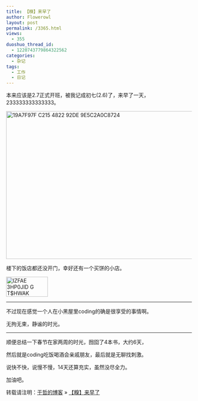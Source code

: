 ```yaml
---
title: 【糗】来早了
author: Flowerowl
layout: post
permalink: /3365.html
views:
  - 355
duoshuo_thread_id:
  - 1220743779864322562
categories:
  - 杂记
tags:
  - 工作
  - 日记
---
```

本来应该是2.7正式开班，被我记成初七(2.6)了，来早了一天，233333333333333。

<img title="19A7F97F-C215-4822-92DE-9E5C2A0C8724.png" src="http://lazynight.me/wp-content/uploads/2014/02/19A7F97F-C215-4822-92DE-9E5C2A0C8724.png" alt="19A7F97F C215 4822 92DE 9E5C2A0C8724" width="600" height="400" border="0" />

楼下的饭店都还没开门，幸好还有一个买饼的小店。

<img title="IZFAE}[3HP0JID[G_T$HWAK.jpg" src="http://lazynight.me/wp-content/uploads/2014/02/IZFAE3HP0JIDG_THWAK.jpg" alt="IZFAE 3HP0JID G T$HWAK" width="113" height="54" border="0" />

* * *

不过现在感觉一个人在小黑屋里coding的确是很享受的事情啊。

无拘无束，静谧的时光。

* * *

顺便总结一下春节在家两周的时光，囫囵了4本书，大约6天，

然后就是coding吃饭喝酒会亲戚朋友，最后就是无聊找刺激。

说快不快，说慢不慢，14天还算充实，虽然没尽全力。

加油吧。

转载请注明：[于哲的博客][1] &raquo; [【糗】来早了][2]

 [1]: http://lazynight.me
 [2]: http://lazynight.me/3365.html